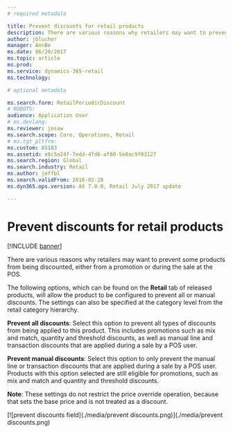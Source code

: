```yaml
---
# required metadata

title: Prevent discounts for retail products
description: There are various reasons why retailers may want to prevent some products from being discounted, either from a promotion or during the sale at the POS.
author: jblucher
manager: AnnBe
ms.date: 06/20/2017
ms.topic: article
ms.prod: 
ms.service: dynamics-365-retail
ms.technology: 

# optional metadata

ms.search.form: RetailPeriodicDiscount
# ROBOTS: 
audience: Application User
# ms.devlang: 
ms.reviewer: josaw
ms.search.scope: Core, Operations, Retail
# ms.tgt_pltfrm: 
ms.custom: 85183
ms.assetid: e8c5a24f-7edd-4fd6-af80-5e0ac9f03127
ms.search.region: Global
ms.search.industry: Retail
ms.author: jeffbl
ms.search.validFrom: 2016-02-28
ms.dyn365.ops.version: AX 7.0.0, Retail July 2017 update

---
```


# Prevent discounts for retail products

[!INCLUDE [banner](includes/banner.md)]

There are various reasons why retailers may want to prevent some products from being discounted, either from a promotion or during the sale at the POS.

The following options, which can be found on the **Retail** tab of released products, will allow the product to be configured to prevent all or manual discounts. The settings can also be specified at the category level from the retail category hierarchy.

**Prevent all discounts**: Select this option to prevent all types of discounts from being applied to this product. This includes promotions such as mix and match, quantity and threshold discounts, as well as manual line and transaction discounts that are applied during a sale by a POS user.

**Prevent manual discounts**: Select this option to only prevent the manual line or transaction discounts that are applied during a sale by a POS user. Products with this option selected are still eligible for promotions, such as mix and match and quantity and threshold discounts.

**Note**: These settings do not restrict the price override operation, because that sets the base price and is not treated as a discount.  

[![prevent discounts field](./media/prevent discounts.png)](./media/prevent discounts.png)
